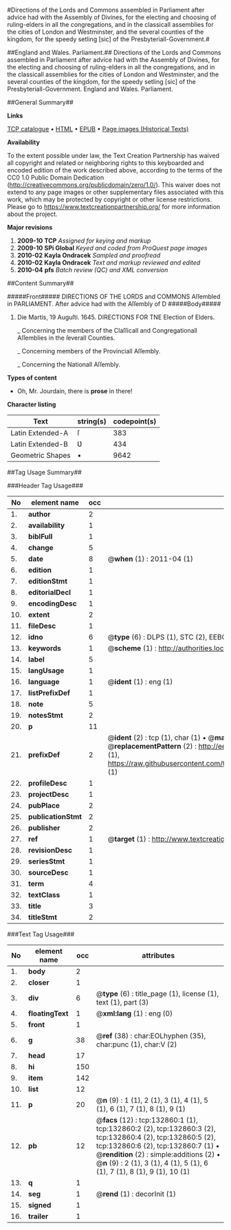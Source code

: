 #Directions of the Lords and Commons assembled in Parliament after advice had with the Assembly of Divines, for the electing and choosing of ruling-elders in all the congregations, and in the classicall assemblies for the cities of London and Westminster, and the several counties of the kingdom, for the speedy setling [sic] of the Presbyteriall-Government.#

##England and Wales. Parliament.##
Directions of the Lords and Commons assembled in Parliament after advice had with the Assembly of Divines, for the electing and choosing of ruling-elders in all the congregations, and in the classicall assemblies for the cities of London and Westminster, and the several counties of the kingdom, for the speedy setling [sic] of the Presbyteriall-Government.
England and Wales. Parliament.

##General Summary##

**Links**

[TCP catalogue](http://www.ota.ox.ac.uk/tcp/)  • 
[HTML](http://tei.it.ox.ac.uk/tcp/Texts-HTML/free/A82/A82767.html)  • 
[EPUB](http://tei.it.ox.ac.uk/tcp/Texts-EPUB/free/A82/A82767.epub) • 
[Page images (Historical Texts)](https://historicaltexts.jisc.ac.uk/eebo-11748797e)

**Availability**

To the extent possible under law, the Text Creation Partnership has waived all copyright and related or neighboring rights to this keyboarded and encoded edition of the work described above, according to the terms of the CC0 1.0 Public Domain Dedication (http://creativecommons.org/publicdomain/zero/1.0/). This waiver does not extend to any page images or other supplementary files associated with this work, which may be protected by copyright or other license restrictions. Please go to https://www.textcreationpartnership.org/ for more information about the project.

**Major revisions**

1. __2009-10__ __TCP__ *Assigned for keying and markup*
1. __2009-10__ __SPi Global__ *Keyed and coded from ProQuest page images*
1. __2010-02__ __Kayla Ondracek__ *Sampled and proofread*
1. __2010-02__ __Kayla Ondracek__ *Text and markup reviewed and edited*
1. __2010-04__ __pfs__ *Batch review (QC) and XML conversion*

##Content Summary##

#####Front#####
DIRECTIONS OF THE LORDS and COMMONS Aſſembled in PARLIAMENT. After advice had with the Aſſembly of D
#####Body#####

1. Die Martis, 19 Auguſti. 1645. DIRECTIONS FOR TNE Election of Elders.

    _ Concerning the members of the Claſſicall and Congregationall Aſſemblies in the ſeverall Counties.

    _ Concerning members of the Provinciall Aſſembly.

    _ Concerning the Nationall Aſſembly.

**Types of content**

  * Oh, Mr. Jourdain, there is **prose** in there!

**Character listing**


|Text|string(s)|codepoint(s)|
|---|---|---|
|Latin Extended-A|ſ|383|
|Latin Extended-B|Ʋ|434|
|Geometric Shapes|▪|9642|

##Tag Usage Summary##

###Header Tag Usage###

|No|element name|occ|attributes|
|---|---|---|---|
|1.|__author__|2||
|2.|__availability__|1||
|3.|__biblFull__|1||
|4.|__change__|5||
|5.|__date__|8| @__when__ (1) : 2011-04 (1)|
|6.|__edition__|1||
|7.|__editionStmt__|1||
|8.|__editorialDecl__|1||
|9.|__encodingDesc__|1||
|10.|__extent__|2||
|11.|__fileDesc__|1||
|12.|__idno__|6| @__type__ (6) : DLPS (1), STC (2), EEBO-CITATION (1), OCLC (1), VID (1)|
|13.|__keywords__|1| @__scheme__ (1) : http://authorities.loc.gov/ (1)|
|14.|__label__|5||
|15.|__langUsage__|1||
|16.|__language__|1| @__ident__ (1) : eng (1)|
|17.|__listPrefixDef__|1||
|18.|__note__|5||
|19.|__notesStmt__|2||
|20.|__p__|11||
|21.|__prefixDef__|2| @__ident__ (2) : tcp (1), char (1)  •  @__matchPattern__ (2) : ([0-9\-]+):([0-9IVX]+) (1), (.+) (1)  •  @__replacementPattern__ (2) : http://eebo.chadwyck.com/downloadtiff?vid=$1&page=$2 (1), https://raw.githubusercontent.com/textcreationpartnership/Texts/master/tcpchars.xml#$1 (1)|
|22.|__profileDesc__|1||
|23.|__projectDesc__|1||
|24.|__pubPlace__|2||
|25.|__publicationStmt__|2||
|26.|__publisher__|2||
|27.|__ref__|1| @__target__ (1) : http://www.textcreationpartnership.org/docs/. (1)|
|28.|__revisionDesc__|1||
|29.|__seriesStmt__|1||
|30.|__sourceDesc__|1||
|31.|__term__|4||
|32.|__textClass__|1||
|33.|__title__|3||
|34.|__titleStmt__|2||


###Text Tag Usage###

|No|element name|occ|attributes|
|---|---|---|---|
|1.|__body__|2||
|2.|__closer__|1||
|3.|__div__|6| @__type__ (6) : title_page (1), license (1), text (1), part (3)|
|4.|__floatingText__|1| @__xml:lang__ (1) : eng (0)|
|5.|__front__|1||
|6.|__g__|38| @__ref__ (38) : char:EOLhyphen (35), char:punc (1), char:V (2)|
|7.|__head__|17||
|8.|__hi__|150||
|9.|__item__|142||
|10.|__list__|12||
|11.|__p__|20| @__n__ (9) : 1 (1), 2 (1), 3 (1), 4 (1), 5 (1), 6 (1), 7 (1), 8 (1), 9 (1)|
|12.|__pb__|12| @__facs__ (12) : tcp:132860:1 (1), tcp:132860:2 (2), tcp:132860:3 (2), tcp:132860:4 (2), tcp:132860:5 (2), tcp:132860:6 (2), tcp:132860:7 (1)  •  @__rendition__ (2) : simple:additions (2)  •  @__n__ (9) : 2 (1), 3 (1), 4 (1), 5 (1), 6 (1), 7 (1), 8 (1), 9 (1), 10 (1)|
|13.|__q__|1||
|14.|__seg__|1| @__rend__ (1) : decorInit (1)|
|15.|__signed__|1||
|16.|__trailer__|1||
